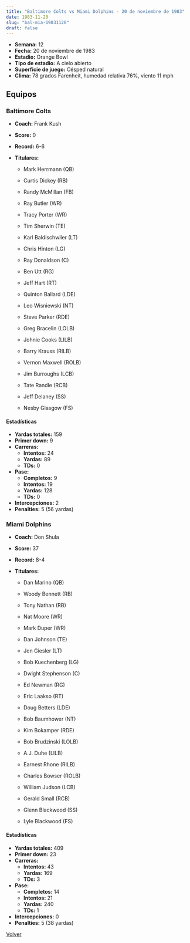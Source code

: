 ```yaml
---
title: "Baltimore Colts vs Miami Dolphins - 20 de noviembre de 1983"
date: 1983-11-20
slug: "bal-mia-19831120"
draft: false
---
```


- **Semana:** 12
- **Fecha:** 20 de noviembre de 1983
- **Estadio:** Orange Bowl
- **Tipo de estadio:** A cielo abierto
- **Superficie de juego:** Césped natural
- **Clima:** 78 grados Farenheit, humedad relativa 76%, viento 11 mph

## Equipos


### Baltimore Colts
* **Coach:** Frank Kush
* **Score:** 0
* **Record:** 6-6
* **Titulares:** 

  * Mark Herrmann (QB) 

  * Curtis Dickey (RB) 

  * Randy McMillan (FB) 

  * Ray Butler (WR) 

  * Tracy Porter (WR) 

  * Tim Sherwin (TE) 

  * Karl Baldischwiler (LT) 

  * Chris Hinton (LG) 

  * Ray Donaldson (C) 

  * Ben Utt (RG) 

  * Jeff Hart (RT) 

  * Quinton Ballard (LDE) 

  * Leo Wisniewski (NT) 

  * Steve Parker (RDE) 

  * Greg Bracelin (LOLB) 

  * Johnie Cooks (LILB) 

  * Barry Krauss (RILB) 

  * Vernon Maxwell (ROLB) 

  * Jim Burroughs (LCB) 

  * Tate Randle (RCB) 

  * Jeff Delaney (SS) 

  * Nesby Glasgow (FS) 

#### Estadísticas
* **Yardas totales:** 159
* **Primer down:** 9
* **Carreras:**
  * **Intentos:** 24
  * **Yardas:** 89
  * **TDs:** 0
* **Pase:**
  * **Completos:** 9
  * **Intentos:** 19
  * **Yardas:** 128
  * **TDs:** 0
* **Intercepciones:** 2
* **Penalties:** 5 (56 yardas)

### Miami Dolphins
* **Coach:** Don Shula
* **Score:** 37
* **Record:** 8-4
* **Titulares:** 

  * Dan Marino (QB) 

  * Woody Bennett (RB) 

  * Tony Nathan (RB) 

  * Nat Moore (WR) 

  * Mark Duper (WR) 

  * Dan Johnson (TE) 

  * Jon Giesler (LT) 

  * Bob Kuechenberg (LG) 

  * Dwight Stephenson (C) 

  * Ed Newman (RG) 

  * Eric Laakso (RT) 

  * Doug Betters (LDE) 

  * Bob Baumhower (NT) 

  * Kim Bokamper (RDE) 

  * Bob Brudzinski (LOLB) 

  * A.J. Duhe (LILB) 

  * Earnest Rhone (RILB) 

  * Charles Bowser (ROLB) 

  * William Judson (LCB) 

  * Gerald Small (RCB) 

  * Glenn Blackwood (SS) 

  * Lyle Blackwood (FS) 

#### Estadísticas
* **Yardas totales:** 409
* **Primer down:** 23
* **Carreras:**
  * **Intentos:** 43
  * **Yardas:** 169
  * **TDs:** 3
* **Pase:**
  * **Completos:** 14
  * **Intentos:** 21
  * **Yardas:** 240
  * **TDs:** 1
* **Intercepciones:** 0
* **Penalties:** 5 (38 yardas)


[Volver](/historia/1983)
